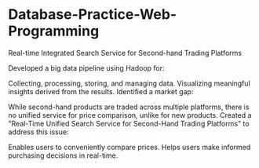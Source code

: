 # Database-Practice-Web-Programming
Real-time Integrated Search Service for Second-hand Trading Platforms

Developed a big data pipeline using Hadoop for:

Collecting, processing, storing, and managing data.
Visualizing meaningful insights derived from the results.
Identified a market gap:

While second-hand products are traded across multiple platforms, there is no unified service for price comparison, unlike for new products.
Created a "Real-Time Unified Search Service for Second-Hand Trading Platforms" to address this issue:

Enables users to conveniently compare prices.
Helps users make informed purchasing decisions in real-time.

